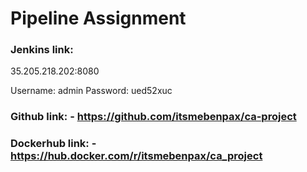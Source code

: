 # Pipeline Assignment

### Jenkins link: 
35.205.218.202:8080

Username: admin
Password: ued52xuc

### Github link: - https://github.com/itsmebenpax/ca-project

### Dockerhub link: - https://hub.docker.com/r/itsmebenpax/ca_project